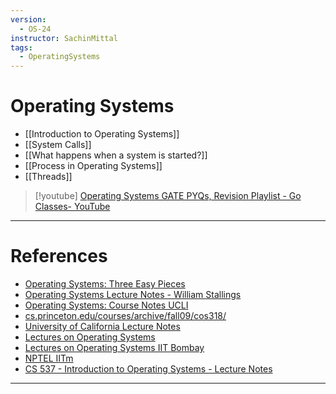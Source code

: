```yaml
---
version:
  - OS-24
instructor: SachinMittal
tags:
  - OperatingSystems
---
```

# Operating Systems
- [[Introduction to Operating Systems]]
- [[System Calls]]
- [[What happens when a system is started?]]
- [[Process in Operating Systems]]
- [[Threads]]


> [!youtube] 
> [Operating Systems GATE PYQs, Revision Playlist - Go Classes- YouTube](https://www.youtube.com/playlist?list=PLIPZ2_p3RNHixlIaarIXGPy-eggJQMxd_)


---
# References
- [Operating Systems: Three Easy Pieces](https://pages.cs.wisc.edu/~remzi/OSTEP/)
- [Operating Systems Lecture Notes - William Stallings](http://williamstallings.com/Extras/OS-Notes/notes.html)
- [Operating Systems: Course Notes UCLI](https://www.cs.uic.edu/~jbell/CourseNotes/OperatingSystems/index.html)
- [cs.princeton.edu/courses/archive/fall09/cos318/](https://www.cs.princeton.edu/courses/archive/fall09/cos318/)
- [University of California Lecture Notes](https://ics.uci.edu/~ics143/lectures.html)
- [Lectures on Operating Systems](https://www.cse.iitb.ac.in/~mythili/os/)
- [Lectures on Operating Systems IIT Bombay](https://www.cse.iitb.ac.in/~mythili/os/)
- [NPTEL IITm](https://nptel.ac.in/courses/106108101)
- [CS 537 - Introduction to Operating Systems - Lecture Notes](https://pages.cs.wisc.edu/~bart/537/lecturenotes/titlepage.html)


---
